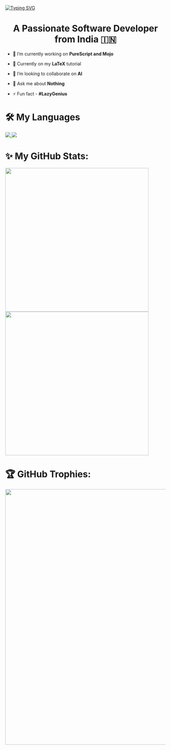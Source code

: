 <a href="https://git.io/typing-svg"><img src="https://readme-typing-svg.demolab.com?font=Fira+Code&pause=1000&random=false&width=435&lines=I+am+Iron+1+(Karan+Uniyal);Welcome+(I+am+yoru+main)" alt="Typing SVG" /></a>

<h1 align="center">A Passionate Software Developer from India 🇮🇳</h1>

- 🔭 I’m currently working on **PureScript and Mojo**

- 🌱 Currently on my **LaTeX** tutorial

- 👯 I’m looking to collaborate on **AI**

- 💬 Ask me about **Nothing**

- ⚡ Fun fact - **#LazyGenius**

# 🛠️ My Languages

<div align="left">
  <a href="https://skillicons.dev">
    <img src="https://skillicons.dev/icons?i=nodejs,github,javascript,typescript,react,express,fastapi,mongodb,mysql,nextjs"/>
    <img src="https://skillicons.dev/icons?i=c,cpp,python,tensorflow,pytorch,tailwind,git,kali,django,rust"/>
  </a>
</div>

# ✨ My GitHub Stats:

<div>
<img src="![ChessGrandmasterKaran's Stats](https://github-readme-stats.vercel.app/api?username=ChessGrandmasterKaran&theme=tokyonight&show_icons=true&hide_border=true&count_private=true)" width="450px"/>
<br/>
<img src="![ChessGrandmasterKaran's Streak](https://github-readme-streak-stats.herokuapp.com/?user=ChessGrandmasterKaran&theme=tokyonight&hide_border=true)" width="450px"/>
<br/>

</div>

# 🏆 GitHub Trophies:

<div align="center">

<img src="[![trophy](https://github-profile-trophy.vercel.app/?username=ChessGrandmasterKaran)](https://github.com/ChessGrandmasterKaran/github-profile-trophy)" width="800"/>

</div>
<a href="https://www.animatedimages.org/cat-lines-562.htm"><img src="https://www.animatedimages.org/data/media/562/animated-line-image-0426.gif" border="0" alt="animated-line-image-0426" width="1920" height="2" /></a>
